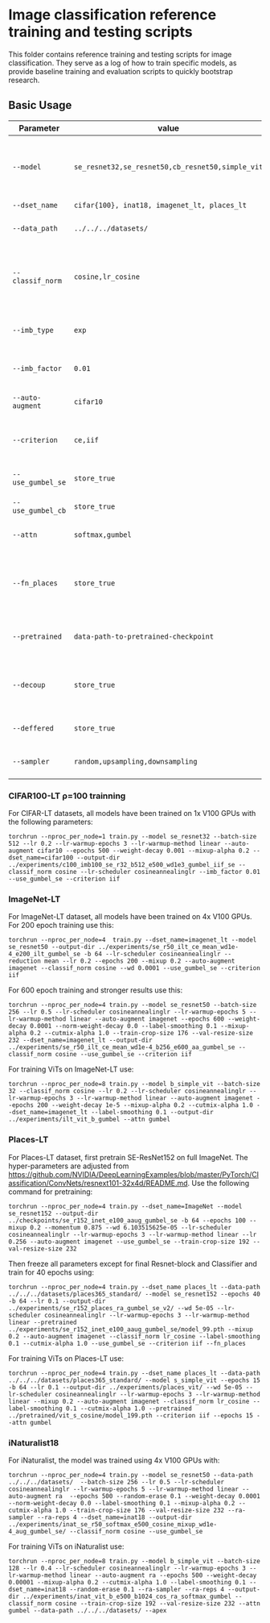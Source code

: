 # Image classification reference training and testing scripts 

This folder contains reference training and testing scripts for image classification.
They serve as a log of how to train specific models, as provide baseline
training and evaluation scripts to quickly bootstrap research.

## Basic Usage


| Parameter                | value  | description  |
| ------------------------ | ------ |--------------|
| `--model`                |`se_resnet32,se_resnet50,cb_resnet50,simple_vit`|model name, it can be resnet, se_resnet or simple_vit. Check initialise_model.py fyi |
| `--dset_name`            |`cifar{100}, inat18, imagenet_lt, places_lt`|dataset name |
| `--data_path`            |`../../../datasets/`| data path, please change hardcoded paths |
| `--classif_norm`         |`cosine,lr_cosine`| classifier layr, it can be Linear, Cosine, or Cosine with Learnable weight, check resnet_cifar.py fyi |
| `--imb_type`             | `exp`  | Exponential imbalance. Applicable for Cifar Only |
| `--imb_factor`           | `0.01` | Imbalance Factor. Applicable for Cifar Only |
| `--auto-augment`         | `cifar10`|  Augmentations as defined in pytorch reference scripts|
| `--criterion`            | `ce,iif`| When iif, is used then PC_softmax is applied during inference.|
| `--use_gumbel_se`        | `store_true`|It will use Gumbel Channel Attention.|
| `--use_gumbel_cb`        | `store_true`|It will use Gumbel Spatial Attention.|
| `--attn`                 | `softmax,gumbel`| Type of self-attention used in ViT|
| `--fn_places`            | `store_true`|This will freeze the backbone, except for last residual block. Applicable for places finetuning|
| `--pretrained`           |`data-path-to-pretrained-checkpoint`| It will initialise the model's weights from predefined checkpoint|
| `--decoup`               | `store_true`|Freeze Backbone and train only classifier as in decoupled strategy|
| `--deffered`             | `store_true`|Use Deffered Reweighting during training|
| `--sampler`              | `random,upsampling,downsampling`| Use various sampling strategies|

### CIFAR100-LT ρ=100 trainning 
For CIFAR-LT datasets, all models have been trained on 1x V100 GPUs with 
the following parameters:
```
torchrun --nproc_per_node=1 train.py --model se_resnet32 --batch-size 512 --lr 0.2 --lr-warmup-epochs 3 --lr-warmup-method linear --auto-augment cifar10 --epochs 500 --weight-decay 0.001 --mixup-alpha 0.2 --dset_name=cifar100 --output-dir ../experiments/c100_imb100_se_r32_b512_e500_wd1e3_gumbel_iif_se --classif_norm cosine --lr-scheduler cosineannealinglr --imb_factor 0.01 --use_gumbel_se --criterion iif
```


### ImageNet-LT 
For ImageNet-LT dataset, all models have been trained on 4x V100 GPUs. For 200 epoch training use this:
```
torchrun --nproc_per_node=4  train.py --dset_name=imagenet_lt --model se_resnet50 --output-dir ../experiments/se_r50_ilt_ce_mean_wd1e-4_e200_ilt_gumbel_se -b 64 --lr-scheduler cosineannealinglr --reduction mean --lr 0.2 --epochs 200 --mixup 0.2 --auto-augment imagenet --classif_norm cosine --wd 0.0001 --use_gumbel_se --criterion iif
```
For 600 epoch training and stronger results use this:
```
torchrun --nproc_per_node=4 train.py --model se_resnet50 --batch-size 256 --lr 0.5 --lr-scheduler cosineannealinglr --lr-warmup-epochs 5 --lr-warmup-method linear --auto-augment imagenet --epochs 600 --weight-decay 0.0001 --norm-weight-decay 0.0 --label-smoothing 0.1 --mixup-alpha 0.2 --cutmix-alpha 1.0 --train-crop-size 176 --val-resize-size 232 --dset_name=imagenet_lt --output-dir ../experiments/se_r50_ilt_ce_mean_wd1e-4_b256_e600_aa_gumbel_se --classif_norm cosine --use_gumbel_se --criterion iif
```
For training ViTs on ImageNet-LT use:
```
torchrun --nproc_per_node=8 train.py --model b_simple_vit --batch-size 32 --classif_norm cosine --lr 0.2 --lr-scheduler cosineannealinglr --lr-warmup-epochs 3 --lr-warmup-method linear --auto-augment imagenet --epochs 200 --weight-decay 1e-5 --mixup-alpha 0.2 --cutmix-alpha 1.0 --dset_name=imagenet_lt --label-smoothing 0.1 --output-dir ../experiments/ilt_vit_b_gumbel --attn gumbel
```

### Places-LT
For Places-LT dataset, first pretrain SE-ResNet152 on full ImageNet. The hyper-parameters are adjusted from https://github.com/NVIDIA/DeepLearningExamples/blob/master/PyTorch/Classification/ConvNets/resnext101-32x4d/README.md. 
Use the following command for pretraining:
```
torchrun --nproc_per_node=4 train.py --dset_name=ImageNet --model se_resnet152 --output-dir ../checkpoints/se_r152_inet_e100_aaug_gumbel_se -b 64 --epochs 100 --mixup 0.2 --momentum 0.875 --wd 6.103515625e-05 --lr-scheduler cosineannealinglr --lr-warmup-epochs 3 --lr-warmup-method linear --lr 0.256 --auto-augment imagenet --use_gumbel_se --train-crop-size 192 --val-resize-size 232 
```

Then freeze all parameters except for final Resnet-block and Classifier and train for 40 epochs using:

```
torchrun --nproc_per_node=4 train.py --dset_name places_lt --data-path ../../../datasets/places365_standard/ --model se_resnet152 --epochs 40 -b 64 --lr 0.1 --output-dir ../experiments/se_r152_places_ra_gumbel_se_v2/ --wd 5e-05 --lr-scheduler cosineannealinglr --lr-warmup-epochs 3 --lr-warmup-method linear --pretrained ../experiments/se_r152_inet_e100_aaug_gumbel_se/model_99.pth --mixup 0.2 --auto-augment imagenet --classif_norm lr_cosine --label-smoothing 0.1 --cutmix-alpha 1.0 --use_gumbel_se --criterion iif --fn_places
```

For training ViTs on Places-LT use:
```
torchrun --nproc_per_node=4 train.py --dset_name places_lt --data-path ../../../datasets/places365_standard/ --model s_simple_vit --epochs 15 -b 64 --lr 0.1 --output-dir ../experiments/places_vit/ --wd 5e-05 --lr-scheduler cosineannealinglr --lr-warmup-epochs 3 --lr-warmup-method linear --mixup 0.2 --auto-augment imagenet --classif_norm lr_cosine --label-smoothing 0.1 --cutmix-alpha 1.0 --pretrained ../pretrained/vit_s_cosine/model_199.pth --criterion iif --epochs 15 --attn gumbel
```

### iNaturalist18
For iNaturalist, the model was trained using 4x V100 GPUs with:

```
torchrun --nproc_per_node=4 train.py --model se_resnet50 --data-path ../../../datasets/  --batch-size 256 --lr 0.5 --lr-scheduler cosineannealinglr --lr-warmup-epochs 5 --lr-warmup-method linear --auto-augment ra  --epochs 500 --random-erase 0.1 --weight-decay 0.0001 --norm-weight-decay 0.0 --label-smoothing 0.1 --mixup-alpha 0.2 --cutmix-alpha 1.0 --train-crop-size 176 --val-resize-size 232 --ra-sampler --ra-reps 4 --dset_name=inat18 --output-dir ../experiments/inat_se_r50_softmax_e500_cosine_mixup_wd1e-4_aug_gumbel_se/ --classif_norm cosine --use_gumbel_se
```

For training ViTs on iNaturalist use:
```
torchrun --nproc_per_node=8 train.py --model b_simple_vit --batch-size 128 --lr 0.4 --lr-scheduler cosineannealinglr --lr-warmup-epochs 3 --lr-warmup-method linear --auto-augment ra --epochs 500 --weight-decay 0.00001 --mixup-alpha 0.2 --cutmix-alpha 1.0 --label-smoothing 0.1 --dset_name=inat18 --random-erase 0.1 --ra-sampler --ra-reps 4 --output-dir ../experiments/inat_vit_b_e500_b1024_cos_ra_softmax_gumbel --classif_norm cosine --train-crop-size 192 --val-resize-size 232 --attn gumbel --data-path ../../../datasets/ --apex
```